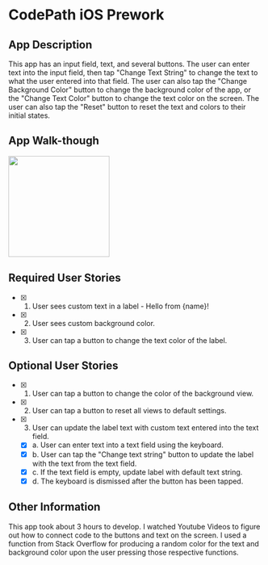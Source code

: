 # CodePath iOS Prework

## App Description
This app has an input field, text, and several buttons. The user can enter text into the input field, then tap "Change Text String" to change the text to what the user entered into that field. The user can also tap the "Change Background Color" button to change the background color of the app, or the "Change Text Color" button to change the text color on the screen. The user can also tap the "Reset" button to reset the text and colors to their initial states.

## App Walk-though
<img src="Demo.gif" width=200><br>

## Required User Stories
- [x] 1. User sees custom text in a label - Hello from {name}!
- [x] 2. User sees custom background color.
- [x] 3. User can tap a button to change the text color of the label.

## Optional User Stories
- [x] 1. User can tap a button to change the color of the background view.
- [x] 2. User can tap a button to reset all views to default settings.
- [x] 3. User can update the label text with custom text entered into the text field.
   - [x] a. User can enter text into a text field using the keyboard.
   - [x] b. User can tap the "Change text string" button to update the label with the text from the text field.
   - [x] c. If the text field is empty, update label with default text string.
   - [x] d. The keyboard is dismissed after the button has been tapped.

## Other Information
This app took about 3 hours to develop. I watched Youtube Videos to figure out how to connect code to the buttons and text on the screen. I used a function from Stack Overflow for producing a random color for the text and background color upon the user pressing those respective functions.
